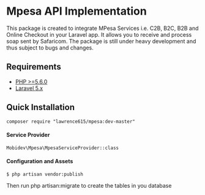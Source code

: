 # Mpesa API Implementation
This package is created to integrate MPesa Services i.e. C2B, B2C, B2B and Online Checkout in your Laravel app.
It allows you to receive and process soap sent by Safaricom. The package is still under heavy development and thus subject to bugs and changes.

## Requirements
- [PHP >=5.6.0](http://php.net/)
- [Laravel 5.x](https://github.com/laravel/framework)

## Quick Installation
`composer require "lawrence615/mpesa:dev-master"`

#### Service Provider
`Mobidev\Mpesa\MpesaServiceProvider::class`

#### Configuration and Assets
`$ php artisan vendor:publish`

Then run php artisan:migrate to create the tables in you database
